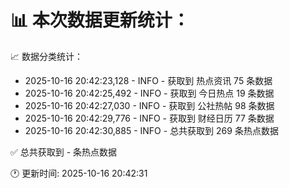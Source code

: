 📊 本次数据更新统计：
==========================

📈 数据分类统计：
- 2025-10-16 20:42:23,128 - INFO - 获取到 热点资讯 75 条数据
- 2025-10-16 20:42:25,492 - INFO - 获取到 今日热点 19 条数据
- 2025-10-16 20:42:27,030 - INFO - 获取到 公社热帖 98 条数据
- 2025-10-16 20:42:29,776 - INFO - 获取到 财经日历 77 条数据
- 2025-10-16 20:42:30,885 - INFO - 总共获取到 269 条热点数据

✅ 总共获取到 - 条热点数据

🕐 更新时间: 2025-10-16 20:42:31
